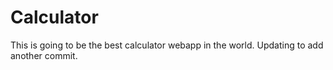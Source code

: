 Calculator
==========

This is going to be the best calculator webapp in the world. Updating to add another commit.
